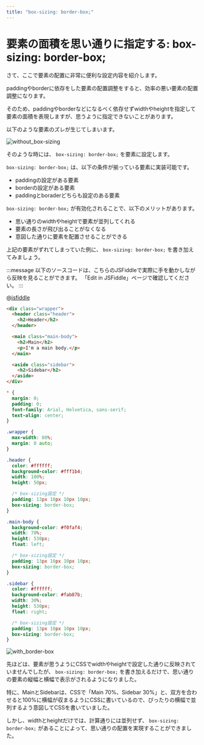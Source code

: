 ```yaml
---
title: "box-sizing: border-box;"
---
```


# 要素の面積を思い通りに指定する: box-sizing: border-box;

さて、ここで要素の配置に非常に便利な設定内容を紹介します。

paddingやborderに依存をした要素の配置調整をすると、効率の悪い要素の配置調整になります。

そのため、paddingやborderなどになるべく依存せずwidthやheightを指定して要素の面積を表現しますが、思うように指定できないことがあります。

以下のような要素のズレが生じてしまいます。

![without_box-sizing](https://storage.googleapis.com/zenn-user-upload/4jeq26wvn857m3f3vxnfxw0zr4go)

そのような時には、 `box-sizing: border-box;` を要素に設定します。

`box-sizing: border-box;` は、以下の条件が揃っている要素に実装可能です。

* paddingの設定がある要素
* borderの設定がある要素
* paddingとboraderどちらも設定のある要素

`box-sizing: border-box;` が有効化されることで、以下のメリットがあります。

* 思い通りのwidthやheightで要素が並列してくれる
* 要素の長さが飛び出ることがなくなる
* 意図した通りに要素を配置させることができる

上記の要素がずれてしまっていた例に、 `box-sizing: border-box;` を書き加えてみましょう。

:::message
以下のソースコードは、こちらのJSFiddleで実際に手を動かしながら反映を見ることができます。
「Edit in JSFiddle」ページで確認してください。
:::

@[jsfiddle](https://jsfiddle.net/arisa_dev/cm5akqgb/1/)

```html
<div class="wrapper">
  <header class="header">
    <h2>Header</h2>
  </header>

  <main class="main-body">
    <h2>Main</h2>
    <p>I'm a main body.</p>
  </main>

  <aside class="sidebar">
    <h2>Sidebar</h2>
  </aside>
</div>
```

```css
* {
  margin: 0;
  padding: 0;
  font-family: Arial, Helvetica, sans-serif;
  text-align: center;
}

.wrapper {
  max-width: 80%;
  margin: 0 auto;
}

.header {
  color: #ffffff;
  background-color: #fff1b4;
  width: 100%;
  height: 50px;

  /* box-sizing設定 */
  padding: 13px 10px 10px 10px;
  box-sizing: border-box;
}

.main-body {
  background-color: #f0faf4;
  width: 70%;
  height: 530px;
  float: left;

  /* box-sizing設定 */
  padding: 13px 10px 10px 10px;
  box-sizing: border-box;
}

.sidebar {
  color: #ffffff;
  background-color: #fab87b;
  width: 30%;
  height: 530px;
  float: right;

  /* box-sizing設定 */
  padding: 13px 10px 10px 10px;
  box-sizing: border-box;
}
```

![with_border-box](https://storage.googleapis.com/zenn-user-upload/fcn4r4jdv5pc5d0xi6ppew3okhr9)

先ほどは、要素が思うようにCSSでwidthやheightで設定した通りに反映されていませんでしたが、 `box-sizing: border-box;` を書き加えるだけで、思い通りの要素の縦幅と横幅で表示がされるようになりました。

特に、MainとSidebarは、CSSで「Main 70%、Sidebar 30%」と、双方を合わせると100%に横幅が収まるようにCSSに書いているので、ぴったりの横幅で並列するよう意図してCSSを書いていました。

しかし、widthとheightだけでは、計算通りには並列せず、 `box-sizing: border-box;` があることによって、思い通りの配置を実現することができました。